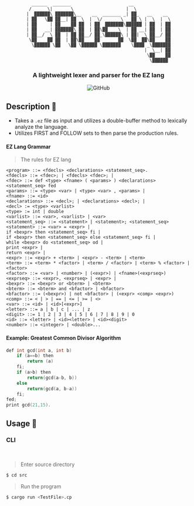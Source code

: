 <div align="center">
  
```
  ______  _______                      __              
 /      \|       \                    |  \             
|  ▓▓▓▓▓▓\ ▓▓▓▓▓▓▓\__    __  _______ _| ▓▓_   __    __ 
| ▓▓   \▓▓ ▓▓__| ▓▓  \  |  \/       \   ▓▓ \ |  \  |  \
| ▓▓     | ▓▓    ▓▓ ▓▓  | ▓▓  ▓▓▓▓▓▓▓\▓▓▓▓▓▓ | ▓▓  | ▓▓
| ▓▓   __| ▓▓▓▓▓▓▓\ ▓▓  | ▓▓\▓▓    \  | ▓▓ __| ▓▓  | ▓▓
| ▓▓__/  \ ▓▓  | ▓▓ ▓▓__/ ▓▓_\▓▓▓▓▓▓\ | ▓▓|  \ ▓▓__/ ▓▓
 \▓▓    ▓▓ ▓▓  | ▓▓\▓▓    ▓▓       ▓▓  \▓▓  ▓▓\▓▓    ▓▓
  \▓▓▓▓▓▓ \▓▓   \▓▓ \▓▓▓▓▓▓ \▓▓▓▓▓▓▓    \▓▓▓▓ _\▓▓▓▓▓▓▓
                                             |  \__| ▓▓
                                              \▓▓    ▓▓
                                               \▓▓▓▓▓▓ 
```

### A lightweight lexer and parser for the EZ lang

![GitHub](https://img.shields.io/github/license/aidantrabs/CRusty?style=flat-square)
  
</div>

## Description :pushpin: 
- Takes a `.ez` file as input and utilizes a double-buffer method to lexically analyze the language.
- Utilizes FIRST and FOLLOW sets to then parse the production rules.

#### EZ Lang Grammar
> The rules for EZ lang
```
<program> ::= <fdecls> <declarations> <statement_seq>.
<fdecls> ::= <fdec>; | <fdecls> <fdec>; |
<fdec> ::= def <type> <fname> ( <params> ) <declarations> <statement_seq> fed
<params> ::= <type> <var> | <type> <var> , <params> |
<fname> ::= <id>
<declarations> ::= <decl>; | <declarations> <decl>; |
<decl> := <type> <varlist>
<type> := int | double
<varlist> ::= <var>, <varlist> | <var>
<statement_seq> ::= <statement> | <statement>; <statement_seq>
<statement> ::= <var> = <expr> |
if <bexpr> then <statement_seq> fi |
if <bexpr> then <statement_seq> else <statement_seq> fi |
while <bexpr> do <statement_seq> od |
print <expr> |
return <expr> |
<expr> ::= <expr> + <term> | <expr> - <term> | <term>
<term> ::= <term> * <factor> | <term> / <factor> | <term> % <factor> |
<factor>
<factor> ::= <var> | <number> | (<expr>) | <fname>(<exprseq>)
<exprseq> ::= <expr>, <exprseq> | <expr> |
<bexpr> ::= <bexpr> or <bterm> | <bterm>
<bterm> ::= <bterm> and <bfactor> | <bfactor>
<bfactor> ::= (<bexpr>) | not <bfactor> | (<expr> <comp> <expr>)
<comp> ::= < | > | == | <= | >= | <>
<var> ::= <id> | <id>[<expr>]
<letter> ::= a | b | c | ... | z
<digit> ::= 1 | 2 | 3 | 4 | 5 | 6 | 7 | 8 | 9 | 0
<id> ::= <letter> | <id><letter> | <id><digit>
<number> ::= <integer> | <double>...
```

#### Example: Greatest Common Divisor Algorithm

```cpp
def int gcd(int a, int b)
	if (a==b) then
		return (a) 
	fi;
	if (a>b) then
		return(gcd(a-b, b))
	else 
		return(gcd(a, b-a)) 
	fi;
fed;
print gcd(21,15).
```

## Usage :pencil:

### CLI

<br/>

> Enter source directory
```sh
$ cd src
```

> Run the program
```sh
$ cargo run <TestFile>.cp
```
